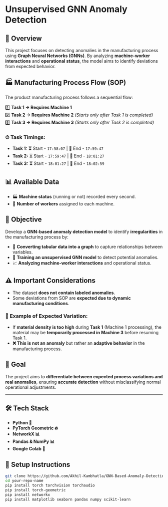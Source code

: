# Unsupervised GNN Anomaly Detection

## 📌 Overview
This project focuses on detecting anomalies in the manufacturing process using **Graph Neural Networks (GNNs)**. By analyzing **machine-worker interactions** and **operational status**, the model aims to identify deviations from expected behavior.

## 🏭 Manufacturing Process Flow (SOP)
The product manufacturing process follows a sequential flow:

1️⃣ **Task 1 → Requires Machine 1**  
2️⃣ **Task 2 → Requires Machine 2** *(Starts only after Task 1 is completed)*  
3️⃣ **Task 3 → Requires Machine 3** *(Starts only after Task 2 is completed)*  

### ⏱ Task Timings:
- **Task 1:** ⏳ Start - `17:58:07` | 🛑 End - `17:59:47`
- **Task 2:** ⏳ Start - `17:59:47` | 🛑 End - `18:01:27`
- **Task 3:** ⏳ Start - `18:01:27` | 🛑 End - `18:02:59`

## 📊 Available Data
- 🏭 **Machine status** (running or not) recorded every second.
- 👷 **Number of workers** assigned to each machine.

## 🎯 Objective
Develop a **GNN-based anomaly detection model** to identify **irregularities** in the manufacturing process by:
- 🔗 **Converting tabular data into a graph** to capture relationships between variables.
- 🧠 **Training an unsupervised GNN model** to detect potential anomalies.
- 📈 **Analyzing machine-worker interactions** and operational status.

## ⚠️ Important Considerations
- The dataset **does not contain labeled anomalies**.
- Some deviations from SOP are **expected due to dynamic manufacturing conditions**.

### 🔄 Example of Expected Variation:
- If **material density is too high** during **Task 1** (Machine 1 processing), the material may be **temporarily processed in Machine 3** before resuming Task 1.
- **❌ This is not an anomaly** but rather an **adaptive behavior** in the manufacturing process.

## 🚀 Goal
The project aims to **differentiate between expected process variations and real anomalies**, ensuring **accurate detection** without misclassifying normal operational adjustments.

---

## 🛠 Tech Stack
- **Python 🐍**
- **PyTorch Geometric 🔥**
- **NetworkX 📊**
- **Pandas & NumPy 📊**
- **Google Colab 🚀**

## 📌 Setup Instructions
```bash
git clone https://github.com/Akhil-Kambhatla/GNN-Based-Anomaly-Detection.git
cd your-repo-name
pip install torch torchvision torchaudio
pip install torch-geometric
pip install networkx
pip install matplotlib seaborn pandas numpy scikit-learn

